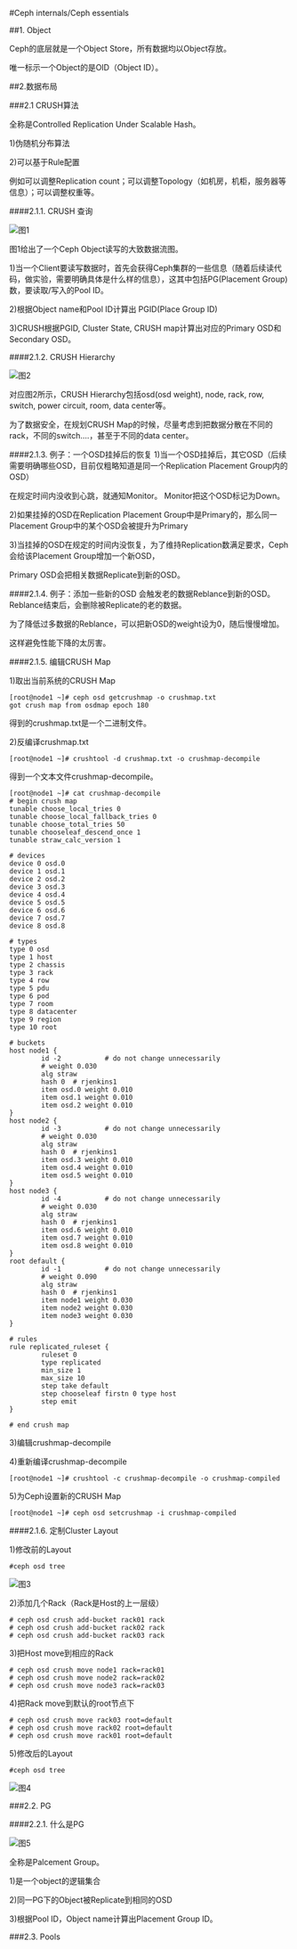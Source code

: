 #Ceph internals/Ceph essentials

##1. Object

Ceph的底层就是一个Object Store，所有数据均以Object存放。

唯一标示一个Object的是OID（Object ID）。

##2.数据布局

###2.1 CRUSH算法

全称是Controlled Replication Under Scalable Hash。

1)伪随机分布算法
 
2)可以基于Rule配置
 
例如可以调整Replication count；可以调整Topology（如机房，机柜，服务器等信息）；可以调整权重等。

####2.1.1. CRUSH 查询

![图1](https://github.com/lzueclipse/learning/blob/master/ceph/day0003/1.png "图1")

图1给出了一个Ceph Object读写的大致数据流图。

1)当一个Client要读写数据时，首先会获得Ceph集群的一些信息（随着后续读代码，做实验，需要明确具体是什么样的信息），这其中包括PG(Placement Group)数，要读取/写入的Pool ID。

2)根据Object name和Pool ID计算出 PGID(Place Group ID)

3)CRUSH根据PGID, Cluster State, CRUSH map计算出对应的Primary OSD和Secondary OSD。

####2.1.2. CRUSH Hierarchy

![图2](https://github.com/lzueclipse/learning/blob/master/ceph/day0003/2.png "图2")

对应图2所示，CRUSH Hierarchy包括osd(osd weight), node, rack, row, switch, power circuit, room, data center等。

为了数据安全，在规划CRUSH Map的时候，尽量考虑到把数据分散在不同的rack，不同的switch....，甚至于不同的data center。

####2.1.3. 例子：一个OSD挂掉后的恢复
1)当一个OSD挂掉后，其它OSD（后续需要明确哪些OSD，目前仅粗略知道是同一个Replication Placement Group内的OSD）

在规定时间内没收到心跳，就通知Monitor。 Monitor把这个OSD标记为Down。

2)如果挂掉的OSD在Replication Placement Group中是Primary的，那么同一Placement Group中的某个OSD会被提升为Primary

3)当挂掉的OSD在规定的时间内没恢复，为了维持Replication数满足要求，Ceph会给该Placement Group增加一个新OSD，

  Primary OSD会把相关数据Replicate到新的OSD。

####2.1.4. 例子：添加一些新的OSD
会触发老的数据Reblance到新的OSD。Reblance结束后，会删除被Replicate的老的数据。

为了降低过多数据的Reblance，可以把新OSD的weight设为0，随后慢慢增加。

这样避免性能下降的太厉害。

####2.1.5. 编辑CRUSH Map

1)取出当前系统的CRUSH Map
```
[root@node1 ~]# ceph osd getcrushmap -o crushmap.txt
got crush map from osdmap epoch 180
```

得到的crushmap.txt是一个二进制文件。

2)反编译crushmap.txt
```
[root@node1 ~]# crushtool -d crushmap.txt -o crushmap-decompile
```

得到一个文本文件crushmap-decompile。
```
[root@node1 ~]# cat crushmap-decompile
# begin crush map
tunable choose_local_tries 0
tunable choose_local_fallback_tries 0
tunable choose_total_tries 50
tunable chooseleaf_descend_once 1
tunable straw_calc_version 1

# devices
device 0 osd.0
device 1 osd.1
device 2 osd.2
device 3 osd.3
device 4 osd.4
device 5 osd.5
device 6 osd.6
device 7 osd.7
device 8 osd.8

# types
type 0 osd
type 1 host
type 2 chassis
type 3 rack
type 4 row
type 5 pdu
type 6 pod
type 7 room
type 8 datacenter
type 9 region
type 10 root

# buckets
host node1 {
        id -2           # do not change unnecessarily
        # weight 0.030
        alg straw
        hash 0  # rjenkins1
        item osd.0 weight 0.010
        item osd.1 weight 0.010
        item osd.2 weight 0.010
}
host node2 {
        id -3           # do not change unnecessarily
        # weight 0.030
        alg straw
        hash 0  # rjenkins1
        item osd.3 weight 0.010
        item osd.4 weight 0.010
        item osd.5 weight 0.010
}
host node3 {
        id -4           # do not change unnecessarily
        # weight 0.030
        alg straw
        hash 0  # rjenkins1
        item osd.6 weight 0.010
        item osd.7 weight 0.010
        item osd.8 weight 0.010
}
root default {
        id -1           # do not change unnecessarily
        # weight 0.090
        alg straw
        hash 0  # rjenkins1
        item node1 weight 0.030
        item node2 weight 0.030
        item node3 weight 0.030
}

# rules
rule replicated_ruleset {
        ruleset 0
        type replicated
        min_size 1
        max_size 10
        step take default
        step chooseleaf firstn 0 type host
        step emit
}

# end crush map
```

3)编辑crushmap-decompile

4)重新编译crushmap-decompile

```
[root@node1 ~]# crushtool -c crushmap-decompile -o crushmap-compiled
```

5)为Ceph设置新的CRUSH Map
```
[root@node1 ~]# ceph osd setcrushmap -i crushmap-compiled
```

####2.1.6. 定制Cluster Layout

1)修改前的Layout
```
#ceph osd tree
```

![图3](https://github.com/lzueclipse/learning/blob/master/ceph/day0003/3.png "图3")

2)添加几个Rack（Rack是Host的上一层级）
```
# ceph osd crush add-bucket rack01 rack
# ceph osd crush add-bucket rack02 rack
# ceph osd crush add-bucket rack03 rack
```

3)把Host move到相应的Rack
```
# ceph osd crush move node1 rack=rack01
# ceph osd crush move node2 rack=rack02
# ceph osd crush move node3 rack=rack03
```

4)把Rack move到默认的root节点下
```
# ceph osd crush move rack03 root=default
# ceph osd crush move rack02 root=default
# ceph osd crush move rack01 root=default
```

5)修改后的Layout
```
#ceph osd tree
```

![图4](https://github.com/lzueclipse/learning/blob/master/ceph/day0003/4.png "图4")


###2.2. PG

####2.2.1. 什么是PG

![图5](https://github.com/lzueclipse/learning/blob/master/ceph/day0003/5.png "图5")

全称是Palcement Group。

1)是一个object的逻辑集合

2)同一PG下的Object被Replicate到相同的OSD

3)根据Pool ID，Object name计算出Placement Group ID。

###2.3. Pools

